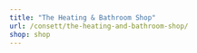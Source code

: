 ```yaml
---
title: "The Heating & Bathroom Shop"
url: /consett/the-heating-and-bathroom-shop/
shop: shop
---
```

